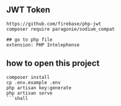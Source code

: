 ## JWT Token

```
https://github.com/firebase/php-jwt
composer require paragonie/sodium_compat
```

```
## go to php file 
extension: PHP Intelephense
```

## how to open this project 

```shall
composer install
cp .env.example .env
php artisan key:generate
php artisan serve
```shall

